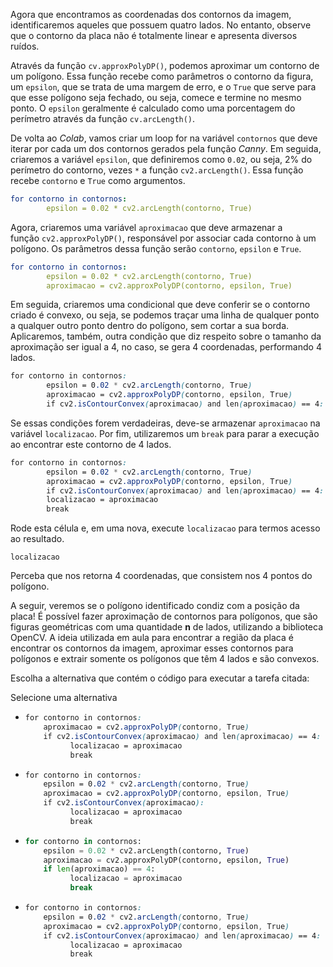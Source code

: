 Agora que encontramos as coordenadas dos contornos da imagem, identificaremos aqueles que possuem quatro lados. No entanto, observe que o contorno da placa não é totalmente linear e apresenta diversos ruídos.

Através da função `cv.approxPolyDP()`, podemos aproximar um contorno de um polígono. Essa função recebe como parâmetros o contorno da figura, um `epsilon`, que se trata de uma margem de erro, e o `True` que serve para que esse polígono seja fechado, ou seja, comece e termine no mesmo ponto. O `epsilon` geralmente é calculado como uma porcentagem do perímetro através da função `cv.arcLength()`.

De volta ao _Colab_, vamos criar um loop for na variável `contornos` que deve iterar por cada um dos contornos gerados pela função _Canny_. Em seguida, criaremos a variável `epsilon`, que definiremos como `0.02`, ou seja, 2% do perímetro do contorno, vezes `*` a função `cv2.arcLength()`. Essa função recebe `contorno` e `True` como argumentos.

```yaml
for contorno in contornos:
        epsilon = 0.02 * cv2.arcLength(contorno, True)
```

Agora, criaremos uma variável `aproximacao` que deve armazenar a função `cv2.approxPolyDP()`, responsável por associar cada contorno à um polígono. Os parâmetros dessa função serão `contorno`, `epsilon` e `True`.

```yaml
for contorno in contornos:
        epsilon = 0.02 * cv2.arcLength(contorno, True)
        aproximacao = cv2.approxPolyDP(contorno, epsilon, True)
```

Em seguida, criaremos uma condicional que deve conferir se o contorno criado é convexo, ou seja, se podemos traçar uma linha de qualquer ponto a qualquer outro ponto dentro do polígono, sem cortar a sua borda. Aplicaremos, também, outra condição que diz respeito sobre o tamanho da aproximação ser igual a 4, no caso, se gera 4 coordenadas, performando 4 lados.

```css
for contorno in contornos:
        epsilon = 0.02 * cv2.arcLength(contorno, True)
        aproximacao = cv2.approxPolyDP(contorno, epsilon, True)
        if cv2.isContourConvex(aproximacao) and len(aproximacao) == 4:
```

Se essas condições forem verdadeiras, deve-se armazenar `aproximacao` na variável `localizacao`. Por fim, utilizaremos um `break` para parar a execução ao encontrar este contorno de 4 lados.

```css
for contorno in contornos:
        epsilon = 0.02 * cv2.arcLength(contorno, True)
        aproximacao = cv2.approxPolyDP(contorno, epsilon, True)
        if cv2.isContourConvex(aproximacao) and len(aproximacao) == 4:
        localizacao = aproximacao
        break
```

Rode esta célula e, em uma nova, execute `localizacao` para termos acesso ao resultado.

```undefined
localizacao
```

Perceba que nos retorna 4 coordenadas, que consistem nos 4 pontos do polígono.

A seguir, veremos se o polígono identificado condiz com a posição da placa!
É possível fazer aproximação de contornos para polígonos, que são figuras geométricas com uma quantidade **n** de lados, utilizando a biblioteca OpenCV. A ideia utilizada em aula para encontrar a região da placa é encontrar os contornos da imagem, aproximar esses contornos para polígonos e extrair somente os polígonos que têm 4 lados e são convexos.

Escolha a alternativa que contém o código para executar a tarefa citada:

Selecione uma alternativa

-   ```css
    for contorno in contornos:
        aproximacao = cv2.approxPolyDP(contorno, True)
        if cv2.isContourConvex(aproximacao) and len(aproximacao) == 4:
              localizacao = aproximacao
              break
    ```
    
-   ```css
    for contorno in contornos:
        epsilon = 0.02 * cv2.arcLength(contorno, True)
        aproximacao = cv2.approxPolyDP(contorno, epsilon, True)
        if cv2.isContourConvex(aproximacao):
              localizacao = aproximacao
              break
    ```
    
-   ```python
    for contorno in contornos:
        epsilon = 0.02 * cv2.arcLength(contorno, True)
        aproximacao = cv2.approxPolyDP(contorno, epsilon, True)
        if len(aproximacao) == 4:
              localizacao = aproximacao
              break
    ```
    
-   ```css
    for contorno in contornos:
        epsilon = 0.02 * cv2.arcLength(contorno, True)
        aproximacao = cv2.approxPolyDP(contorno, epsilon, True)
        if cv2.isContourConvex(aproximacao) and len(aproximacao) == 4:
              localizacao = aproximacao
              break
    ```